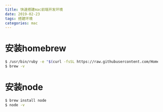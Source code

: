```yaml
---
title: 快速搭建mac前端开发环境
date: 2019-02-23
tags: 搭建环境
categories: mac
---
```


# 安装homebrew

```bash
$ /usr/bin/ruby -e "$(curl -fsSL https://raw.githubusercontent.com/Homebrew/install/master/install)"
$ brew -v
```

# 安装node
```bash
$ brew install node
$ node -v
```


